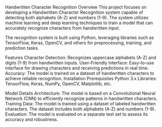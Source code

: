Handwritten Character Recognition
Overview
This project focuses on developing a Handwritten Character Recognition system capable of detecting both alphabets (A-Z) and numbers (1-9). The system utilizes machine learning and deep learning techniques to train a model that can accurately recognize characters from handwritten input.

The recognition system is built using Python, leveraging libraries such as TensorFlow, Keras, OpenCV, and others for preprocessing, training, and prediction tasks.

Features
Character Detection: Recognizes uppercase alphabets (A-Z) and digits (1-9) from handwritten inputs.
User-Friendly Interface: Easy-to-use interface for drawing characters and receiving predictions in real time.
Accuracy: The model is trained on a dataset of handwritten characters to achieve reliable recognition.
Installation
Prerequisites
Python 3.x
Libraries: TensorFlow, Keras, NumPy, OpenCV, Matplotlib, etc.


Model Details
Architecture: The model is based on a Convolutional Neural Network (CNN) to efficiently recognize patterns in handwritten characters.
Training Data: The model is trained using a dataset of labeled handwritten characters. The dataset includes both alphabets (A-Z) and numbers (1-9).
Evaluation: The model is evaluated on a separate test set to assess its accuracy and robustness.
